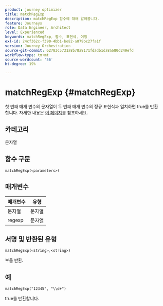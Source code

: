 ```yaml
---
product: journey optimizer
title: matchRegExp
description: matchRegExp 함수에 대해 알아봅니다.
feature: Journeys
role: Data Engineer, Architect
level: Experienced
keywords: matchRegExp, 함수, 표현식, 여정
exl-id: 24cf362c-f390-4bb1-be82-a079bc27fa1f
version: Journey Orchestration
source-git-commit: 62783c5731a8b78a8171fdadb1da8a680d249efd
workflow-type: tm+mt
source-wordcount: '56'
ht-degree: 19%

---
```


# matchRegExp {#matchRegExp}

첫 번째 매개 변수의 문자열이 두 번째 매개 변수의 정규 표현식과 일치하면 true를 반환합니다. 자세한 내용은 [이 페이지](https://docs.oracle.com/javase/7/docs/api/java/util/regex/Pattern.html)를 참조하세요.

## 카테고리

문자열

## 함수 구문

`matchRegExp(<parameters>)`

## 매개변수

| 매개변수 | 유형 |
|--- |--- |
| 문자열 | 문자열 |
| regexp | 문자열 |

## 서명 및 반환된 유형

`matchRegExp(<string>,<string>)`

부울 반환.

## 예

`matchRegExp("12345", "\\d+")`

true를 반환합니다.
